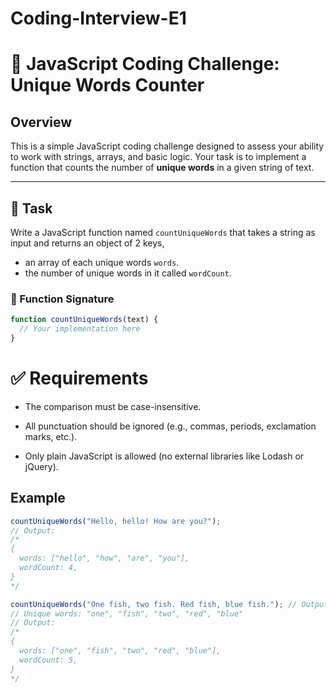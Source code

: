 # Coding-Interview-E1


# 🧪 JavaScript Coding Challenge: Unique Words Counter

## Overview

This is a simple JavaScript coding challenge designed to assess your ability to work with strings, arrays, and basic logic. Your task is to implement a function that counts the number of **unique words** in a given string of text.

---

## 📝 Task

Write a JavaScript function named `countUniqueWords` that takes a string as input and returns an object of 2 keys, 
 - an array of each unique words `words`.
 - the number of unique words in it called `wordCount`.

### 🔧 Function Signature

```javascript
function countUniqueWords(text) {
  // Your implementation here
}
```

# ✅ Requirements
  - The comparison must be case-insensitive.

  - All punctuation should be ignored (e.g., commas, periods, exclamation marks, etc.).

  - Only plain JavaScript is allowed (no external libraries like Lodash or jQuery).

## Example

```javascript
countUniqueWords("Hello, hello! How are you?"); 
// Output: 
/*
{
  words: ["hello", "how", "are", "you"],
  wordCount: 4,
}
*/

countUniqueWords("One fish, two fish. Red fish, blue fish."); // Output: 5
// Unique words: "one", "fish", "two", "red", "blue"
// Output: 
/*
{
  words: ["one", "fish", "two", "red", "blue"],
  wordCount: 5,
}
*/

```
